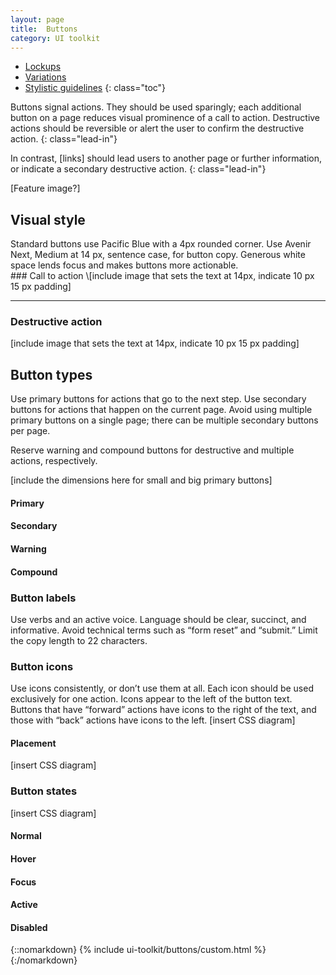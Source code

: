 ```yaml
---
layout: page
title:  Buttons
category: UI toolkit
---
```


- [Lockups](#lockups)
- [Variations](#variations)
- [Stylistic guidelines](#stylistic-guidelines)
{: class="toc"}

<div class="content-67 content-first">

Buttons signal actions. They should be used sparingly; each additional button on a page reduces visual prominence of a call to action. Destructive actions should be reversible or alert the user to confirm the destructive action. 
{: class="lead-in"}

In contrast, [links] should lead users to another page or further information, or indicate a secondary destructive action.
{: class="lead-in"}

</div>

<div class="content-33 content-last">
	
[Feature image?]

</div>

## Visual style

<div class="content-33 content-first">
Standard buttons use Pacific Blue with a 4px rounded corner. Use Avenir Next, Medium at 14 px, sentence case, for button copy. Generous white space lends focus and makes buttons more actionable.
</div>

<div class="content-67 content-last">
### Call to action
\[include image that sets the text at 14px, indicate 10 px 15 px padding]

---

### Destructive action
\[include image that sets the text at 14px, indicate 10 px 15 px padding]

</div>

## Button types

Use primary buttons for actions that go to the next step. Use secondary buttons for actions that happen on the current page. Avoid using multiple primary buttons on a single page; there can be multiple secondary buttons per page.

Reserve warning and compound buttons for destructive and multiple actions, respectively. 

\[include the dimensions here for small and big primary buttons]

#### Primary

#### Secondary

#### Warning

#### Compound

### Button labels
Use verbs and an active voice. Language should be clear, succinct, and informative. Avoid technical terms such as “form reset” and “submit.” Limit the copy length to 22 characters.

### Button icons
Use icons consistently, or don’t use them at all. Each icon should be used exclusively for one action. Icons appear to the left of the button text. Buttons that have “forward” actions have icons to the right of the text, and those with “back” actions have icons to the left.
\[insert CSS diagram]

#### Placement
\[insert CSS diagram]

### Button states
\[insert CSS diagram]

#### Normal

#### Hover

#### Focus

#### Active

#### Disabled

{::nomarkdown}
{% include ui-toolkit/buttons/custom.html %}
{:/nomarkdown}
